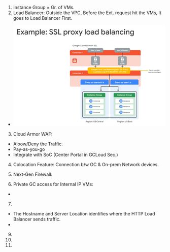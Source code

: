 1. Instance Group = Gr. of VMs.
2. Load Balancer: Outside the VPC, Before the Ext. request hit the VMs, It goes to Load Balancer First.
- ![Alt text](image.png)

3. Cloud Armor WAF:
- Aloow/Deny the Traffic.
- Pay-as-you-go
- Integrate with SoC (Center Portal in GCLoud Sec.)

4. Colocation Feature: Connection b/w GC & On-prem Network devices.

5. Next-Gen Firewall:


6. Private GC access for Internal IP VMs:
- 


7.
- The Hostname and Server Location identifies where the HTTP Load Balancer sends traffic.
- 

9.

10.

11.
